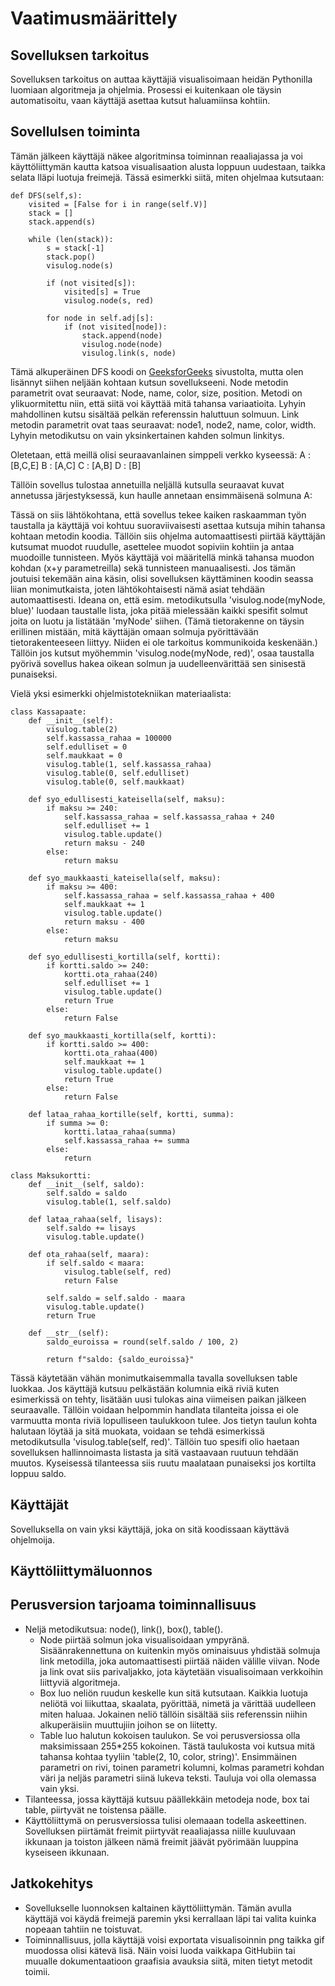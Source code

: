 # Vaatimusmäärittely

## Sovelluksen tarkoitus

Sovelluksen tarkoitus on auttaa käyttäjiä visualisoimaan heidän Pythonilla luomiaan algoritmeja ja ohjelmia. Prosessi ei kuitenkaan ole täysin automatisoitu, vaan käyttäjä asettaa kutsut haluamiinsa kohtiin.

## Sovellulsen toiminta

Tämän jälkeen käyttäjä näkee algoritminsa toiminnan reaaliajassa ja voi käyttöliittymän kautta katsoa visualisaation alusta loppuun uudestaan, taikka selata lläpi luotuja freimejä. Tässä esimerkki siitä, miten ohjelmaa kutsutaan:

    def DFS(self,s):           
        visited = [False for i in range(self.V)]
        stack = []
        stack.append(s)
 
        while (len(stack)):
            s = stack[-1]
            stack.pop()
            visulog.node(s)
 
            if (not visited[s]):
                visited[s] = True
                visulog.node(s, red)
 
            for node in self.adj[s]:
                if (not visited[node]):
                    stack.append(node)
                    visulog.node(node)
                    visulog.link(s, node)

Tämä alkuperäinen DFS koodi on [GeeksforGeeks](https://www.geeksforgeeks.org/iterative-depth-first-traversal/) sivustolta, mutta olen lisännyt siihen neljään kohtaan kutsun sovellukseeni. Node metodin parametrit ovat seuraavat: Node, name, color, size, position. Metodi on ylikuormitettu niin, että siitä voi käyttää mitä tahansa variaatioita. Lyhyin mahdollinen kutsu sisältää pelkän referenssin haluttuun solmuun. Link metodin parametrit ovat taas seuraavat: node1, node2, name, color, width. Lyhyin metodikutsu on vain yksinkertainen kahden solmun linkitys.

Oletetaan, että meillä olisi seuraavanlainen simppeli verkko kyseessä:
    A : [B,C,E]
    B : [A,C]
    C : [A,B]
    D : [B]

Tällöin sovellus tulostaa annetuilla neljällä kutsulla seuraavat kuvat annetussa järjestyksessä, kun haulle annetaan ensimmäisenä solmuna A:

Tässä on siis lähtökohtana, että sovellus tekee kaiken raskaamman työn taustalla ja käyttäjä voi kohtuu suoraviivaisesti asettaa kutsuja mihin tahansa kohtaan metodin koodia. Tällöin siis ohjelma automaattisesti piirtää käyttäjän kutsumat muodot ruudulle, asettelee muodot sopiviin kohtiin ja antaa muodoille tunnisteen. Myös käyttäjä voi määritellä minkä tahansa muodon kohdan (x+y parametreilla) sekä tunnisteen manuaalisesti. Jos tämän joutuisi tekemään aina käsin, olisi sovelluksen käyttäminen koodin seassa liian monimutkaista, joten lähtökohtaisesti nämä asiat tehdään automaattisesti. Ideana on, että esim. metodikutsulla 'visulog.node(myNode, blue)' luodaan taustalle lista, joka pitää mielessään kaikki spesifit solmut joita on luotu ja listätään 'myNode' siihen. (Tämä tietorakenne on täysin erillinen mistään, mitä käyttäjän omaan solmuja pyörittävään tietorakenteeseen liittyy. Niiden ei ole tarkoitus kommunikoida keskenään.) Tällöin jos kutsut myöhemmin 'visulog.node(myNode, red)', osaa taustalla pyörivä sovellus hakea oikean solmun ja uudelleenvärittää sen sinisestä punaiseksi.

Vielä yksi esimerkki ohjelmistotekniikan materiaalista:
   
    class Kassapaate:
        def __init__(self):
            visulog.table(2)
            self.kassassa_rahaa = 100000
            self.edulliset = 0
            self.maukkaat = 0
            visulog.table(1, self.kassassa_rahaa)
            visulog.table(0, self.edulliset)
            visulog.table(0, self.maukkaat)

        def syo_edullisesti_kateisella(self, maksu):
            if maksu >= 240:
                self.kassassa_rahaa = self.kassassa_rahaa + 240
                self.edulliset += 1
                visulog.table.update()
                return maksu - 240
            else:
                return maksu

        def syo_maukkaasti_kateisella(self, maksu):
            if maksu >= 400:
                self.kassassa_rahaa = self.kassassa_rahaa + 400
                self.maukkaat += 1
                visulog.table.update()
                return maksu - 400
            else:
                return maksu

        def syo_edullisesti_kortilla(self, kortti):
            if kortti.saldo >= 240:
                kortti.ota_rahaa(240)
                self.edulliset += 1
                visulog.table.update()
                return True
            else:
                return False

        def syo_maukkaasti_kortilla(self, kortti):
            if kortti.saldo >= 400:
                kortti.ota_rahaa(400)
                self.maukkaat += 1
                visulog.table.update()
                return True
            else:
                return False

        def lataa_rahaa_kortille(self, kortti, summa):
            if summa >= 0:
                kortti.lataa_rahaa(summa)
                self.kassassa_rahaa += summa
            else:
                return
    
    class Maksukortti:
        def __init__(self, saldo):
            self.saldo = saldo
            visulog.table(1, self.saldo)

        def lataa_rahaa(self, lisays):
            self.saldo += lisays
            visulog.table.update()

        def ota_rahaa(self, maara):
            if self.saldo < maara:
                visulog.table(self, red)
                return False

            self.saldo = self.saldo - maara
            visulog.table.update()
            return True

        def __str__(self):
            saldo_euroissa = round(self.saldo / 100, 2)
        
            return f"saldo: {saldo_euroissa}"

Tässä käytetään vähän monimutkaisemmalla tavalla sovelluksen table luokkaa. Jos käyttäjä kutsuu pelkästään kolumnia eikä riviä kuten esimerkissä on tehty, lisätään uusi tulokas aina viimeisen paikan jälkeen seuraavalle. Tällöin voidaan helpommin handlata tilanteita joissa ei ole varmuutta monta riviä lopulliseen taulukkoon tulee. Jos tietyn taulun kohta halutaan löytää ja sitä muokata, voidaan se tehdä esimerkissä metodikutsulla 'visulog.table(self, red)'. Tällöin tuo spesifi olio haetaan sovelluksen hallinnoimasta listasta ja sitä vastaavaan ruutuun tehdään muutos. Kyseisessä tilanteessa siis ruutu maalataan punaiseksi jos kortilta loppuu saldo.

## Käyttäjät

Sovelluksella on vain yksi käyttäjä, joka on sitä koodissaan käyttävä ohjelmoija.

## Käyttöliittymäluonnos

## Perusversion tarjoama toiminnallisuus

* Neljä metodikutsua: node(), link(), box(), table(). 
    * Node piirtää solmun joka visualisoidaan ympyränä. Sisäänrakennettuna on kuitenkin myös ominaisuus yhdistää solmuja link metodilla, joka automaattisesti piirtää näiden välille viivan. Node ja link ovat siis parivaljakko, jota käytetään visualisoimaan verkkoihin liittyviä algoritmeja.
    * Box luo neliön ruudun keskelle kun sitä kutsutaan. Kaikkia luotuja neliötä voi liikuttaa, skaalata, pyörittää, nimetä ja värittää uudelleen miten haluaa. Jokainen neliö tällöin sisältää siis referenssin niihin alkuperäisiin muuttujiin joihon se on liitetty.
    * Table luo halutun kokoisen taulukon. Se voi perusversiossa olla maksimissaan 255*255 kokoinen. Tästä taulukosta voi kutsua mitä tahansa kohtaa tyyliin 'table(2, 10, color, string)'. Ensimmäinen parametri on rivi, toinen parametri kolumni, kolmas parametri kohdan väri ja neljäs parametri siinä lukeva teksti. Tauluja voi olla olemassa vain yksi. 
* Tilanteessa, jossa käyttäjä kutsuu päällekkäin metodeja node, box tai table, piirtyvät ne toistensa päälle.
* Käyttöliittymä on perusversiossa tulisi olemaaan todella askeettinen. Sovelluksen piirtämät freimit piirtyvät reaaliajassa niille kuuluvaan ikkunaan ja toiston jälkeen nämä freimit jäävät pyörimään luuppina kyseiseen ikkunaan.

## Jatkokehitys

* Sovellukselle luonnoksen kaltainen käyttöliittymän. Tämän avulla käyttäjä voi käydä freimejä paremin yksi kerrallaan läpi tai valita kuinka nopeaan tahtiin ne toistuvat. 
* Toiminnallisuus, jolla käyttäjä voisi exportata visualisoinnin png taikka gif muodossa olisi kätevä lisä. Näin voisi luoda vaikkapa GitHubiin tai muualle dokumentaatioon graafisia avauksia siitä, miten tietyt metodit toimii.